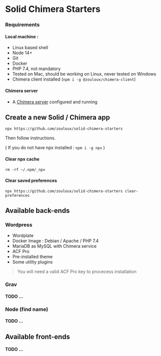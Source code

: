 # Solid Chimera Starters

### Requirements

#### Local machine : 
- Linux based shell
- Node 14+
- Git
- Docker
- PHP 7.4, not mandatory
- Tested on Mac, should be working on Linux, never tested on Windows
- Chimera client installed (`npm i -g @zouloux/chimera-client`)

#### Chimera server
- A [Chimera server](https://github.com/zouloux/chimera) configured and running

## Create a new Solid / Chimera app

```shell
npx https://github.com/zouloux/solid-chimera-starters
```

Then follow instructions.

( If you do not have npx installed : `npm i -g npx` )

#### Clear npx cache
```shell
rm -rf ~/.npm/_npx
```

#### Clear saved preferences
```shell
npx https://github.com/zouloux/solid-chimera-starters clear-preferences
```

## Available back-ends

### Wordpress

- Wordplate
- Docker Image : Debian / Apache / PHP 7.4
- MariaDB as MySQL with Chimera service
- ACF Pro
- Pre-installed theme
- Some utility plugins

> You will need a valid ACF Pro key to procecess installation

### Grav
#### TODO ...

### Node (find name)
#### TODO ...

## Available front-ends
#### TODO ...